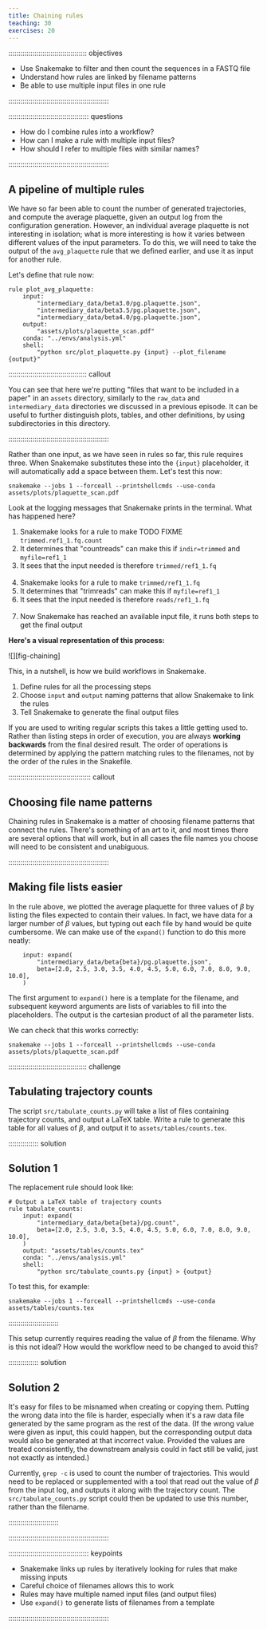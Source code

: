```yaml
---
title: Chaining rules
teaching: 30
exercises: 20
---
```


::::::::::::::::::::::::::::::::::::::: objectives

- Use Snakemake to filter and then count the sequences in a FASTQ file
- Understand how rules are linked by filename patterns
- Be able to use multiple input files in one rule

::::::::::::::::::::::::::::::::::::::::::::::::::

:::::::::::::::::::::::::::::::::::::::: questions

- How do I combine rules into a workflow?
- How can I make a rule with multiple input files?
- How should I refer to multiple files with similar names?

::::::::::::::::::::::::::::::::::::::::::::::::::

## A pipeline of multiple rules

We have so far been able to count the number of generated trajectories,
and compute the average plaquette,
given an output log from the configuration generation.
However,
an individual average plaquette is not interesting in isolation;
what is more interesting is
how it varies between different values of the input parameters.
To do this,
we will need to take the output of the `avg_plaquette` rule
that we defined earlier,
and use it as input for another rule.

Let's define that rule now:

```snakemake
rule plot_avg_plaquette:
    input:
        "intermediary_data/beta3.0/pg.plaquette.json",
        "intermediary_data/beta3.5/pg.plaquette.json",
        "intermediary_data/beta4.0/pg.plaquette.json",
    output:
        "assets/plots/plaquette_scan.pdf"
    conda: "../envs/analysis.yml"
    shell:
        "python src/plot_plaquette.py {input} --plot_filename {output}"
```

:::::::::::::::::::::::::::::::::::::::  callout

You can see that here we're putting
"files that want to be included in a paper"
in an `assets` directory,
similarly to the `raw_data` and `intermediary_data` directories
we discussed in a previous episode.
It can be useful to further distinguish
plots,
tables,
and other definitions,
by using subdirectories in this directory.

::::::::::::::::::::::::::::::::::::::::::::::::::

Rather than one input,
as we have seen in rules so far,
this rule requires three.
When Snakemake substitutes these into the `{input}` placeholder,
it will automatically add a space between them.
Let's test this now:

```shellsession
snakemake --jobs 1 --forceall --printshellcmds --use-conda assets/plots/plaquette_scan.pdf
```

Look at the logging messages that Snakemake prints in the terminal. What has happened here?

1. Snakemake looks for a rule to make TODO FIXME `trimmed.ref1_1.fq.count`
2. It determines that "countreads" can make this if `indir=trimmed` and `myfile=ref1_1`
3. It sees that the input needed is therefore `trimmed/ref1_1.fq`
  <br/><br/>
4. Snakemake looks for a rule to make `trimmed/ref1_1.fq`
5. It determines that "trimreads" can make this if `myfile=ref1_1`
6. It sees that the input needed is therefore `reads/ref1_1.fq`
  <br/><br/>
7. Now Snakemake has reached an available input file, it runs both steps to get the final output

**Here's a visual representation of this process:**

![][fig-chaining]

This,
in a nutshell,
is how we build workflows in Snakemake.

1. Define rules for all the processing steps
2. Choose `input` and `output` naming patterns that allow Snakemake to link the rules
3. Tell Snakemake to generate the final output files

If you are used to writing regular scripts this takes a little getting used to.
Rather than listing steps in order of execution,
you are always **working backwards** from the final desired result.
The order of operations is determined by 
applying the pattern matching rules to the filenames,
not by the order of the rules in the Snakefile.

:::::::::::::::::::::::::::::::::::::::::  callout

## Choosing file name patterns

Chaining rules in Snakemake is a matter of choosing filename patterns that connect the rules.
There's something of an art to it, and most times there are several options that will work, but
in all cases the file names you choose will need to be consistent and unabiguous.

::::::::::::::::::::::::::::::::::::::::::::::::::

## Making file lists easier

In the rule above,
we plotted the average plaquette for three values of $\beta$
by listing the files expected to contain their values.
In fact,
we have data for a larger number of $\beta$ values,
but typing out each file by hand would be quite cumbersome.
We can make use of the `expand()` function to do this more neatly:

```snakemake
    input: expand(
        "intermediary_data/beta{beta}/pg.plaquette.json",
        beta=[2.0, 2.5, 3.0, 3.5, 4.0, 4.5, 5.0, 6.0, 7.0, 8.0, 9.0, 10.0],
    )
```

The first argument to `expand()` here is a template for the filename,
and subsequent keyword arguments are
lists of variables to fill into the placeholders.
The output is the cartesian product of all the parameter lists.

We can check that this works correctly:

```shellsession
snakemake --jobs 1 --forceall --printshellcmds --use-conda assets/plots/plaquette_scan.pdf
```


:::::::::::::::::::::::::::::::::::::::  challenge

## Tabulating trajectory counts

The script `src/tabulate_counts.py` will take a list of files containing trajectory counts,
and output a LaTeX table.
Write a rule to generate this table for all values of $\beta$,
and output it to `assets/tables/counts.tex`.

:::::::::::::::  solution

## Solution 1

The replacement rule should look like:

```snakemake
# Output a LaTeX table of trajectory counts
rule tabulate_counts:
    input: expand(
        "intermediary_data/beta{beta}/pg.count",
        beta=[2.0, 2.5, 3.0, 3.5, 4.0, 4.5, 5.0, 6.0, 7.0, 8.0, 9.0, 10.0],
    )
    output: "assets/tables/counts.tex"
    conda: "../envs/analysis.yml"
    shell:
        "python src/tabulate_counts.py {input} > {output}
```

To test this,
for example:

```shellsession
snakemake --jobs 1 --forceall --printshellcmds --use-conda assets/tables/counts.tex
```

:::::::::::::::::::::::::

This setup currently requires reading the value of $\beta$ from the filename.
Why is this not ideal?
How would the workflow need to be changed to avoid this?

:::::::::::::::  solution

## Solution 2

It's easy for files to be misnamed when creating or copying them.
Putting the wrong data into the file is harder,
especially when it's
a raw data file generated by the same program as the rest of the data.
(If the wrong value were given as input,
this could happen,
but the corresponding output data would also be generated at that incorrect value.
Provided the values are treated consistently,
the downstream analysis could in fact still be valid,
just not exactly as intended.)

Currently,
`grep -c` is used to count the number of trajectories.
This would need to be replaced or supplemented
with a tool that read out the value of $\beta$ from the input log,
and outputs it along with the trajectory count.
The `src/tabulate_counts.py` script could then be updated to use this number,
rather than the filename.

:::::::::::::::::::::::::


::::::::::::::::::::::::::::::::::::::::::::::::::


:::::::::::::::::::::::::::::::::::::::: keypoints

- Snakemake links up rules by iteratively looking for rules that make missing inputs
- Careful choice of filenames allows this to work
- Rules may have multiple named input files (and output files)
- Use `expand()` to generate lists of filenames from a template

::::::::::::::::::::::::::::::::::::::::::::::::::
